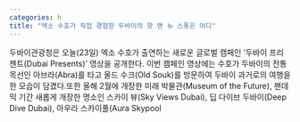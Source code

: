 ```yaml
---
categories: h
title: "엑소 수호가 직접 경험한 두바이의 핫 앤 뉴 스폿은 어디"
---
```

두바이관광청은 오늘(23일) 엑소 수호가 출연하는 새로운 글로벌 캠페인 ‘두바이 프리젠트(Dubai Presents)’ 영상을 공개한다. 이번 캠페인 영상에는 수호가 두바이의 전통 목선인 아브라(Abra)를 타고 올드 수크(Old Souk)를 방문하여 두바이 과거로의 여행을 한 모습이 담겼다.또한 올해 2월에 개장한 미래 박물관(Museum of the Future), 팬데믹 기간 새롭게 개장한 명소인 스카이 뷰(Sky Views Dubai), 딥 다이브 두바이(Deep Dive Dubai), 아우라 스카이풀(Aura Skypool